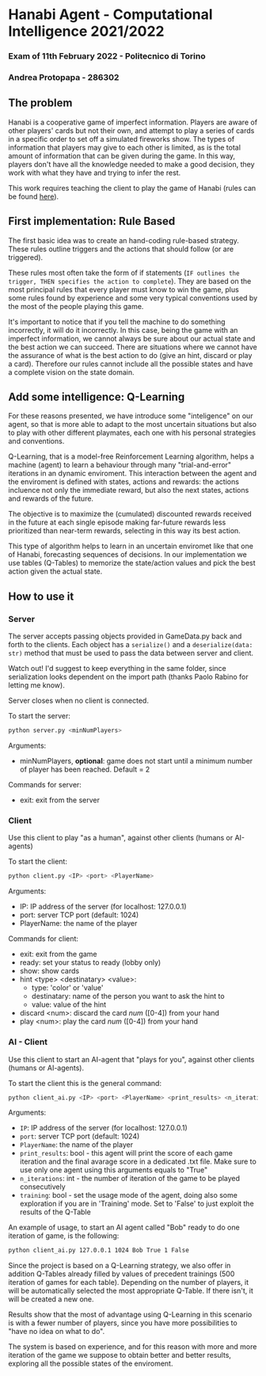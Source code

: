 # Hanabi Agent - Computational Intelligence 2021/2022
### Exam of 11th February 2022 - Politecnico di Torino
### Andrea Protopapa - 286302
## The problem
Hanabi is a cooperative game of imperfect information. Players are aware of other players' cards but not their own, and attempt to play a series of cards in a specific order to set off a simulated fireworks show. The types of information that players may give to each other is limited, as is the total amount of information that can be given during the game. In this way, players don't have all the knowledge needed to make a good decision, they work with what they have and trying to infer the rest.

This work requires teaching the client to play the game of Hanabi (rules can be found [here](https://www.spillehulen.dk/media/102616/hanabi-card-game-rules.pdf)).

## First implementation: Rule Based
The first basic idea was to create an hand-coding rule-based strategy. These rules outline triggers and the actions that should follow (or are triggered).

 These rules most often take the form of if statements (```IF outlines the trigger, THEN specifies the action to complete```). 
 They are based on the most principal rules that every player must know to win the game, plus some rules found by experience and some very typical conventions used by the most of the people playing this game. 
 
 It's important to notice that if you tell the machine to do something incorrectly, it will do it incorrectly. In this case, being the game with an imperfect information, we cannot always be sure about our actual state and the best action we can succeed. There are situations where we cannot have the assurance of what is the best action to do (give an hint, discard or play a card). Therefore our rules cannot include all the possible states and have a complete vision on the state domain.
## Add some intelligence: Q-Learning
For these reasons presented, we have introduce some "inteligence" on our agent, so that is more able to adapt to the most uncertain situations but also to play with other different playmates, each one with his personal strategies and conventions.

Q-Learning, that is a model-free Reinforcement Learning algorithm, helps a machine (agent) to learn a behaviour through many "trial-and-error" iterations in an dynamic enviroment.
This interaction between the agent and the enviroment is defined with states, actions and rewards: the actions incluence not only the immediate reward, but also the next states, actions and rewards of the future.

The objective is to maximize the (cumulated) discounted rewards received in the future at each single episode making far-future rewards less prioritized than near-term rewards, selecting in this way its best action.

This type of algorithm helps to learn in an uncertain enviromet like that one of Hanabi, forecasting sequences of decisions.
In our implementation we use tables (Q-Tables) to memorize the state/action values and pick the best action given the actual state.

## How to use it

### Server

The server accepts passing objects provided in GameData.py back and forth to the clients.
Each object has a ```serialize()``` and a ```deserialize(data: str)``` method that must be used to pass the data between server and client.

Watch out! I'd suggest to keep everything in the same folder, since serialization looks dependent on the import path (thanks Paolo Rabino for letting me know).

Server closes when no client is connected.

To start the server:

```bash
python server.py <minNumPlayers>
```

Arguments:

+ minNumPlayers, __optional__: game does not start until a minimum number of player has been reached. Default = 2


Commands for server:

+ exit: exit from the server

### Client
Use this client to play "as a human", against other clients (humans or AI-agents)

To start the client:

```bash
python client.py <IP> <port> <PlayerName>
```

Arguments:

+ IP: IP address of the server (for localhost: 127.0.0.1)
+ port: server TCP port (default: 1024)
+ PlayerName: the name of the player

Commands for client:

+ exit: exit from the game
+ ready: set your status to ready (lobby only)
+ show: show cards
+ hint \<type> \<destinatary> \<value>:
  + type: 'color' or 'value'
  + destinatary: name of the person you want to ask the hint to
  + value: value of the hint
+ discard \<num>: discard the card *num* (\[0-4]) from your hand
+ play \<num>: play the card *num* (\[0-4]) from your hand

### AI - Client
Use this client to start an AI-agent that "plays for you", against other clients (humans or AI-agents). 

To start the client this is the general command:

```bash
python client_ai.py <IP> <port> <PlayerName> <print_results> <n_iterations> <training>
```

Arguments:

+ ```IP```: IP address of the server (for localhost: 127.0.0.1)
+ ```port```: server TCP port (default: 1024)
+ ```PlayerName```: the name of the player
+ ```print_results```: bool - this agent will print the score of each game iteration and the final avarage score in a dedicated .txt file. Make sure to use only one agent using this arguments equals to "True"
+ ```n_iterations```: int - the number of iteration of the game to be played consecutively 
+ ```training```: bool - set the usage mode of the agent, doing also some exploration if you are in 'Training' mode. Set to 'False' to just exploit the results of the Q-Table

An example of usage, to start an AI agent called "Bob" ready to do one iteration of game, is the following:
```bash
python client_ai.py 127.0.0.1 1024 Bob True 1 False
```

Since the project is based on a Q-Learning strategy, we also offer in addition Q-Tables already filled by values of precedent trainings (500 iteration of games for each table). Depending on the number of players, it will be automatically selected the most appropriate Q-Table. If there isn't, it will be created a new one. 

Results show that the most of advantage using Q-Learning in this scenario is with a fewer number of players, since you have more possibilities to "have no idea on what to do".

The system is based on experience, and for this reason with more and more iteration of the game we suppose to obtain better and better results, exploring all the possible states of the enviroment.

